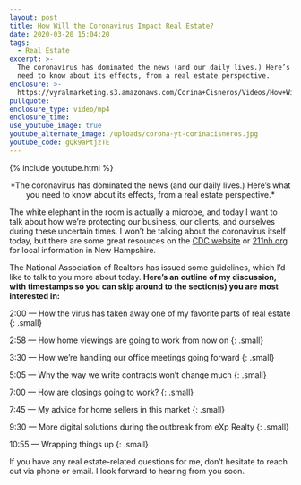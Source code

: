 ```yaml
---
layout: post
title: How Will the Coronavirus Impact Real Estate?
date: 2020-03-20 15:04:20
tags:
  - Real Estate
excerpt: >-
  The coronavirus has dominated the news (and our daily lives.) Here’s what you
  need to know about its effects, from a real estate perspective.
enclosure: >-
  https://vyralmarketing.s3.amazonaws.com/Corina+Cisneros/Videos/How+Will+the+Coronavirus+Impact+Real+Estate_.mp4
pullquote:
enclosure_type: video/mp4
enclosure_time:
use_youtube_image: true
youtube_alternate_image: /uploads/corona-yt-corinacisneros.jpg
youtube_code: gQk9aPtjzTE
---
```


<style type="text/css">p.small {
  line-height: 1.2;
}

p.big {
  line-height: 1.8;
}</style>

{% include youtube.html %}

<p style="text-align:center">*The coronavirus has dominated the news (and our daily lives.) Here’s what you need to know about its effects, from a real estate perspective.*</p>

The white elephant in the room is actually a microbe, and today I want to talk about how we’re protecting our business, our clients, and ourselves during these uncertain times. I won’t be talking about the coronavirus itself today, but there are some great resources on the [CDC website](https://www.cdc.gov/coronavirus/2019-ncov/index.html)&nbsp;or [211nh.org](http://211nh.org) for local information in New Hampshire.

The National Association of Realtors has issued some guidelines, which I’d like to talk to you more about today. **Here’s an outline of my discussion, with timestamps so you can skip around to the section(s) you are most&nbsp; interested in:**

2:00 — How the virus has taken away one of my favorite parts of real estate
{: .small}

2:58 — How home viewings are going to work from now on
{: .small}

3:30 — How we’re handling our office meetings going forward
{: .small}

5:05 — Why the way we write contracts won’t change much
{: .small}

7:00 — How are closings going to work?
{: .small}

7:45 — My advice for home sellers in this market
{: .small}

9:30 — More digital solutions during the outbreak from eXp Realty
{: .small}

10:55 — Wrapping things up
{: .small}

If you have any real estate-related questions for me, don’t hesitate to reach out via phone or email. I look forward to hearing from you soon.